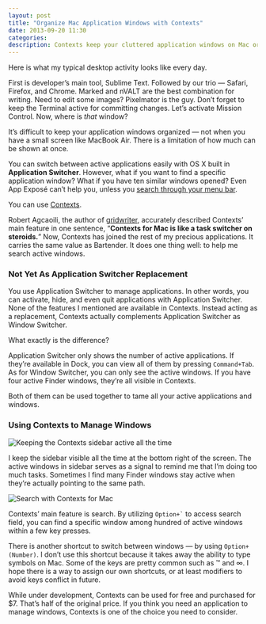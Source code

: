 ```yaml
---
layout: post
title: "Organize Mac Application Windows with Contexts"
date: 2013-09-20 11:30
categories: 
description: Contexts keep your cluttered application windows on Mac organized without sweat.
---
```


Here is what my typical desktop activity looks like every day.

First is developer’s main tool, Sublime Text. Followed by our trio — Safari, Firefox, and Chrome. Marked and nVALT are the best combination for writing. Need to edit some images? Pixelmator is the guy. Don’t forget to keep the Terminal active for committing changes. Let’s activate Mission Control. Now, where is _that_ window?

It’s difficult to keep your application windows organized — not when you have a small screen like MacBook Air. There is a limitation of how much can be shown at once.

You can switch between active applications easily with OS X built in **Application Switcher**. However, what if you want to find a specific application window? What if you have ten similar windows opened? Even App Exposé can’t help you, unless you [search through your menu bar](!g "effective menu bar site:sayzlim.net").

You can use [Contexts](!g "contextsformac").

Robert Agcaoili, the author of [gridwriter](!g), accurately described Contexts’ main feature in one sentence, “**Contexts for Mac is like a task switcher on steroids.**”  Now, Contexts has joined the rest of my precious applications. It carries the same value as Bartender. It does one thing well: to help me search active windows.

### Not Yet As Application Switcher Replacement
You use Application Switcher to manage applications. In other words, you can activate, hide, and even quit applications with Application Switcher. None of the features I mentioned are available in Contexts. Instead acting as a replacement, Contexts actually complements Application Switcher as Window Switcher.

What exactly is the difference?

Application Switcher only shows the number of active applications. If they’re available in Dock, you can view all of them by pressing `Command+Tab`. As for Window Switcher, you can only see the active windows. If you have four active Finder windows, they’re all visible in Contexts.

Both of them can be used together to tame all your active applications and windows.

### Using Contexts to Manage Windows

![ [Keeping the Contexts sidebar active all the time][] ](http://images.sayzlim.net/2013/09/contexts_search.jpg "Keeping the Contexts sidebar active all the time")

[Keeping the Contexts sidebar active all the time]: http://images.sayzlim.net/2013/09/contexts_search.jpg

I keep the sidebar visible all the time at the bottom right of the screen. The active windows in sidebar serves as a signal to remind me that I’m doing too much tasks. Sometimes I find many Finder windows stay active when they’re actually pointing to the same path.

![ [Search with Contexts for Mac][] ](http://images.sayzlim.net/2013/09/contexts_search.jpg "Search with Contexts for Mac")

[Search with Contexts for Mac]: http://images.sayzlim.net/2013/09/contexts_search.jpg

Contexts’ main feature is search. By utilizing <code>Option+`</code> to access search field, you can find a specific window among hundred of active windows within a few key presses.

There is another shortcut to switch between windows — by using `Option+(Number)`. I don’t use this shortcut because it takes away the ability to type symbols on Mac. Some of the keys are pretty common such as ™ and ∞. I hope there is a way to assign our own shortcuts, or at least modifiers to avoid keys conflict in future.

While under development, Contexts can be used for free and purchased for $7. That’s half of the original price. If you think you need an application to manage windows, Contexts is one of the choice you need to consider.